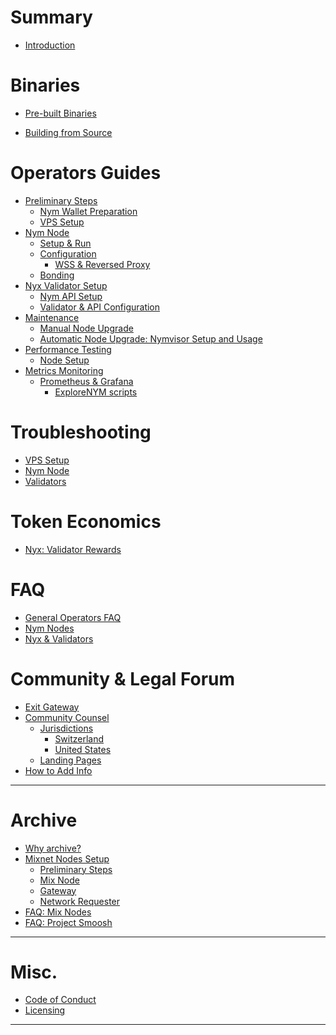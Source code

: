 #
# Summary

- [Introduction](introduction.md)

# Binaries

- [Pre-built Binaries](binaries/pre-built-binaries.md)
<!--    - [Binary Initialisation and Configuration](binaries/init-and-config.md) -->
- [Building from Source](binaries/building-nym.md)
<!-- - [Version Compatibility Table](binaries/version-compatiblity.md) -->

# Operators Guides

- [Preliminary Steps](nodes/preliminary-steps.md)
  - [Nym Wallet Preparation](nodes/wallet-preparation.md)
  - [VPS Setup](nodes/vps-setup.md)
- [Nym Node](nodes/nym-node.md)
  - [Setup & Run](nodes/setup.md)
  - [Configuration](nodes/configuration.md)
      - [WSS & Reversed Proxy](nodes/proxy-configuration.md)
  - [Bonding](nodes/bonding.md)
- [Nyx Validator Setup](nodes/validator-setup.md)
  - [Nym API Setup](nodes/nym-api.md)
  - [Validator & API Configuration](nodes/nyx-configuration.md)
- [Maintenance](nodes/maintenance.md)
  - [Manual Node Upgrade](nodes/manual-upgrade.md)
  - [Automatic Node Upgrade: Nymvisor Setup and Usage](nodes/nymvisor-upgrade.md)
- [Performance Testing](testing/performance.md)
  - [Node Setup](testing/node-setup.md)
- [Metrics Monitoring](testing/templates.md)
  - [Prometheus & Grafana](testing/prometheus-grafana.md)
    - [ExploreNYM scripts](testing/explorenym-scripts.md)
<!--    - [Run in a Docker](testing/docker-monitor.md) -->

# Troubleshooting

- [VPS Setup](troubleshooting/vps-setup.md)
- [Nym Node](troubleshooting/nym-node.md)
- [Validators](troubleshooting/validators.md)

# Token Economics

<!-- - [Fair Mixnet](tokenomics/fair-mixnet.md) -->
<!--    - [Mixnet: Nym Node Rewards](tokenomics/mixnet-rewards.md) -->
- [Nyx: Validator Rewards](tokenomics/validator-rewards.md)

# FAQ

- [General Operators FAQ](faq/general-faq.md)
- [Nym Nodes](faq/nym-nodes-faq.md)
- [Nyx & Validators](faq/nyx-faq.md)

# Community & Legal Forum

- [Exit Gateway](legal/exit-gateway.md)
- [Community Counsel](legal/community-counsel.md)
    - [Jurisdictions](legal/jurisdictions.md)
        - [Switzerland](legal/swiss.md)
        - [United States](legal/united-states.md)
    - [Landing Pages](legal/landing-pages.md)
- [How to Add Info](legal/add-content.md)

---
# Archive

- [Why archive?](archive/archive.md)
- [Mixnet Nodes Setup](archive/nodes/setup-guides.md)
    - [Preliminary Steps](archive/nodes/preliminary-steps.md)
    - [Mix Node](archive/nodes/mix-node-setup.md)
    - [Gateway](archive/nodes/gateway-setup.md)
    - [Network Requester](archive/nodes/network-requester-setup.md)
- [FAQ: Mix Nodes](archive/faq/mixnodes-faq.md)
- [FAQ: Project Smoosh](archive/faq/smoosh-faq.md)


---
# Misc.
- [Code of Conduct](coc.md)
- [Licensing](licensing.md)
---
